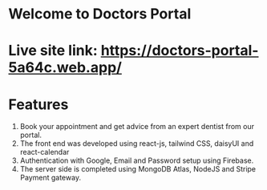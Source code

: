 # Welcome to Doctors Portal

# Live site link: https://doctors-portal-5a64c.web.app/
# Features

1. Book your appointment and get advice from an expert dentist from our portal.
2. The front end was developed using react-js, tailwind CSS, daisyUI and react-calendar
3. Authentication with Google, Email and Password setup using Firebase.
4. The server side is completed using MongoDB Atlas, NodeJS and Stripe Payment gateway.
